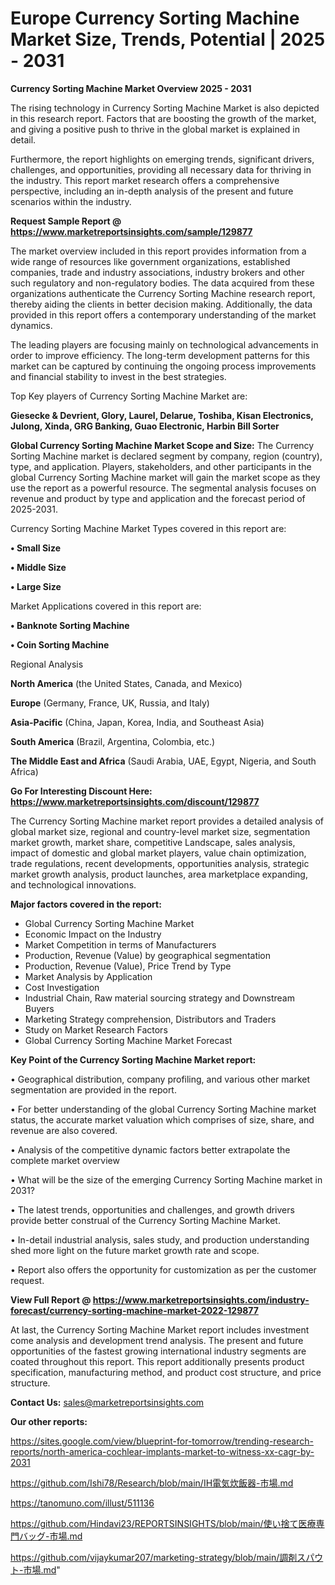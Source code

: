 # Europe Currency Sorting Machine Market Size, Trends, Potential | 2025 - 2031

<Strong> Currency Sorting Machine Market Overview 2025 - 2031</strong>

The rising technology in Currency Sorting Machine Market is also depicted in this research report. Factors that are boosting the growth of the market, and giving a positive push to thrive in the global market is explained in detail.

Furthermore, the report highlights on emerging trends, significant drivers, challenges, and opportunities, providing all necessary data for thriving in the industry. This report market research offers a comprehensive perspective, including an in-depth analysis of the present and future scenarios within the industry.

<strong>Request Sample Report @ <a href=https://www.marketreportsinsights.com/sample/129877>https://www.marketreportsinsights.com/sample/129877</a></strong>

The market overview included in this report provides information from a wide range of resources like government organizations, established companies, trade and industry associations, industry brokers and other such regulatory and non-regulatory bodies. The data acquired from these organizations authenticate the Currency Sorting Machine research report, thereby aiding the clients in better decision making. Additionally, the data provided in this report offers a contemporary understanding of the market dynamics.

The leading players are focusing mainly on technological advancements in order to improve efficiency. The long-term development patterns for this market can be captured by continuing the ongoing process improvements and financial stability to invest in the best strategies.

Top Key players of Currency Sorting Machine Market are:

<strong>Giesecke & Devrient, Glory, Laurel, Delarue, Toshiba, Kisan Electronics, Julong, Xinda, GRG Banking, Guao Electronic, Harbin Bill Sorter</strong>

<strong><b>Global Currency Sorting Machine Market Scope and Size:</b></strong>
The Currency Sorting Machine market is declared segment by company, region (country), type, and application. Players, stakeholders, and other participants in the global Currency Sorting Machine market will gain the market scope as they use the report as a powerful resource. The segmental analysis focuses on revenue and product by type and application and the forecast period of 2025-2031.

Currency Sorting Machine Market Types covered in this report are:

<strong>• Small Size

• Middle Size

• Large Size</strong>

Market Applications covered in this report are:

<strong>• Banknote Sorting Machine

• Coin Sorting Machine</strong> 

Regional Analysis

<strong>North America</strong> (the United States, Canada, and Mexico)

<strong>Europe</strong> (Germany, France, UK, Russia, and Italy)

<strong>Asia-Pacific</strong> (China, Japan, Korea, India, and Southeast Asia)

<strong>South America</strong> (Brazil, Argentina, Colombia, etc.)

<strong>The Middle East and Africa</strong> (Saudi Arabia, UAE, Egypt, Nigeria, and South Africa)

<strong>Go For Interesting Discount Here: <a href=https://www.marketreportsinsights.com/discount/129877>https://www.marketreportsinsights.com/discount/129877</a></strong>

The Currency Sorting Machine market report provides a detailed analysis of global market size, regional and country-level market size, segmentation market growth, market share, competitive Landscape, sales analysis, impact of domestic and global market players, value chain optimization, trade regulations, recent developments, opportunities analysis, strategic market growth analysis, product launches, area marketplace expanding, and technological innovations.

<strong><b>Major factors covered in the report:</b></strong>
<ul>
  <li>Global Currency Sorting Machine Market </li>
  <li>Economic Impact on the Industry</li>
  <li>Market Competition in terms of Manufacturers</li>
  <li>Production, Revenue (Value) by geographical segmentation</li>
  <li>Production, Revenue (Value), Price Trend by Type</li>
  <li>Market Analysis by Application</li>
  <li>Cost Investigation</li>
  <li>Industrial Chain, Raw material sourcing strategy and Downstream Buyers</li>
  <li>Marketing Strategy comprehension, Distributors and Traders</li>
  <li>Study on Market Research Factors</li>
  <li>Global Currency Sorting Machine Market Forecast</li>
</ul>

<strong><b>Key Point of the Currency Sorting Machine Market report:</b></strong>

• Geographical distribution, company profiling, and various other market segmentation are provided in the report.

• For better understanding of the global Currency Sorting Machine market status, the accurate market valuation which comprises of size, share, and revenue are also covered.

• Analysis of the competitive dynamic factors better extrapolate the complete market overview

• What will be the size of the emerging Currency Sorting Machine market in 2031?

• The latest trends, opportunities and challenges, and growth drivers provide better construal of the Currency Sorting Machine Market.

• In-detail industrial analysis, sales study, and production understanding shed more light on the future market growth rate and scope.

• Report also offers the opportunity for customization as per the customer request.

<strong><b>View Full Report @ <a href=https://www.marketreportsinsights.com/industry-forecast/currency-sorting-machine-market-2022-129877>https://www.marketreportsinsights.com/industry-forecast/currency-sorting-machine-market-2022-129877</a></b></strong>


At last, the Currency Sorting Machine Market report includes investment come analysis and development trend analysis. The present and future opportunities of the fastest growing international industry segments are coated throughout this report. This report additionally presents product specification, manufacturing method, and product cost structure, and price structure.

<strong>Contact Us:</strong>
sales@marketreportsinsights.com

<strong>Our other reports:</strong>

<a href=https://sites.google.com/view/blueprint-for-tomorrow/trending-research-reports/north-america-cochlear-implants-market-to-witness-xx-cagr-by-2031>https://sites.google.com/view/blueprint-for-tomorrow/trending-research-reports/north-america-cochlear-implants-market-to-witness-xx-cagr-by-2031</a>

<a href=https://github.com/Ishi78/Research/blob/main/IH電気炊飯器-市場.md>https://github.com/Ishi78/Research/blob/main/IH電気炊飯器-市場.md</a>

<a href=https://tanomuno.com/illust/511136>https://tanomuno.com/illust/511136</a>

<a href=https://github.com/Hindavi23/REPORTSINSIGHTS/blob/main/使い捨て医療専門バッグ-市場.md>https://github.com/Hindavi23/REPORTSINSIGHTS/blob/main/使い捨て医療専門バッグ-市場.md</a>

<a href=https://github.com/vijaykumar207/marketing-strategy/blob/main/調剤スパウト-市場.md>https://github.com/vijaykumar207/marketing-strategy/blob/main/調剤スパウト-市場.md</a>"
